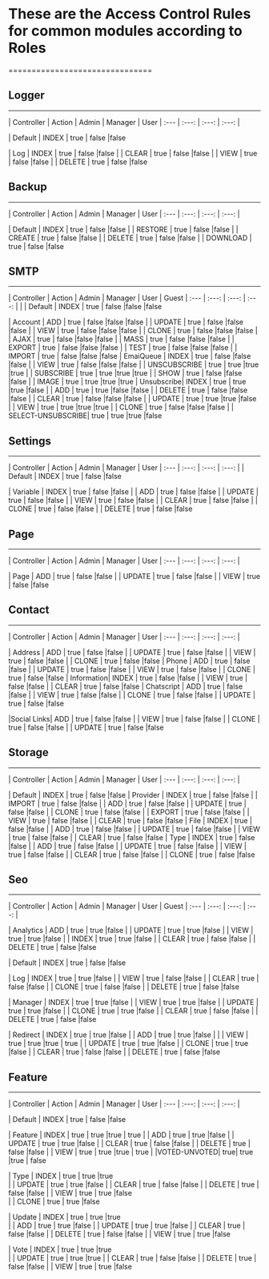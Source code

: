 # These are the Access Control Rules for common modules according to Roles 
===============================

## Logger 
-------

| Controller | Action   | Admin | Manager | User
| :---       | :---:    | :---: |  :---:  |

| Default    |  INDEX     | true  | false   |false

| Log        |  INDEX   | true  | false   |false
|            |  CLEAR   | true  | false   |false
|            |  VIEW    | true  | false   |false
|            |  DELETE  | true  | false   |false

## Backup 
-------

| Controller | Action    | Admin | Manager | User
| :---       | :---:      | :---: |  :---:  |

| Default    |  INDEX     | true  | false   |false
|            |  RESTORE   | true  | false   |false
|            |  CREATE    | true  | false   |false
|            |  DELETE    | true  | false   |false
|            |  DOWNLOAD  | true  | false   |false

## SMTP 
-------

| Controller | Action            | Admin | Manager | User | Guest
| :---       | :---:             | :---: |  :---:  |      |
| Default    |  INDEX            | true  | false   |false |false

| Account    |  ADD              | true  | false   |false |false
|            |  UPDATE           | true  | false   |false |false
|            |  VIEW             | true  | false   |false |false
|            |  CLONE            | true  | false   |false |false
|            |  AJAX             | true  | false   |false |false
|            |  MASS             | true  | false   |false |false
|            |  EXPORT           | true  | false   |false |false
|            |  TEST             | true  | false   |false |false
|            |  IMPORT           | true  | false   |false |false
| EmaiQueue  |  INDEX            | true  | false   |false |false
|            |  VIEW             | true  | false   |false |false
|            |  UNSCUBSCRIBE     | true  | true    |true  |true
|            |  SUBSCRIBE        | true  | true    |true  |true
|            |  SHOW             | true  | false   |false |false
|            |  IMAGE            | true  | true    |true  |true
| Unsubscribe| INDEX             | true  | true    |true  |false
|            | ADD               | true  | true    |false |false
|            | DELETE            | true  | false   |false |false
|            | CLEAR             | true  | false   |false |false
|            | UPDATE            | true  | true    |true  |false
|            | VIEW              | true  | true    |true  |true
|            | CLONE             | true  | false   |false |false
|            | SELECT-UNSUBSCRIBE| true  | true    |true  |false


## Settings 
-------

| Controller | Action   | Admin | Manager | User
| :---       | :---:    | :---: |  :---:  |
| Default    |  INDEX   | true  | false   |false

| Variable   |  INDEX   | true  | false   |false
|            |  ADD     | true  | false   |false
|            |  UPDATE  | true  | false   |false
|            |  VIEW    | true  | false   |false
|            |  CLEAR   | true  | false   |false
|            |  CLONE   | true  | false   |false
|            |  DELETE   | true  | false   |false



## Page 
-------

| Controller | Action  | Admin | Manager | User
| :---       | :---:    | :---: |  :---:  |

| Page       |  ADD     | true  | false   |false
|            |  UPDATE  | true  | false   |false
|            |  VIEW    | true  | false   |false



## Contact 
-------

| Controller | Action  | Admin | Manager | User
| :---       | :---:    | :---: |  :---:  |

| Address    |  ADD     | true  | false   |false
|            |  UPDATE  | true  | false   |false
|            |  VIEW    | true  | false   |false
|            |  CLONE   | true  | false   |false
| Phone      |  ADD     | true  | false   |false
|            |  UPDATE  | true  | false   |false
|            |  VIEW    | true  | false   |false
|            |  CLONE   | true  | false   |false
| Information|  INDEX   | true  | false   |false
|            |  VIEW    | true  | false   |false
|            |  CLEAR   | true  | false   |false
| Chatscript |  ADD     | true  | false   |false
|            |  VIEW    | true  | false   |false
|            |  CLONE   | true  | false   |false
|            |  UPDATE  | true  | false   |false

|Social Links|  ADD     | true  | false   |false
|            |  VIEW    | true  | false   |false
|            |  CLONE   | true  | false   |false
|            |  UPDATE  | true  | false   |false



## Storage 
-------

| Controller | Action   | Admin | Manager  | User
| :---       | :---:    | :---: |  :---:   |

| Default    |  INDEX   | true  | false   |false
| Provider   |  INDEX   | true  | false   |false
|            |  IMPORT  | true  | false   |false
|            |  ADD     | true  | false   |false
|            |  UPDATE  | true  | false   |false
|            |  CLONE   | true  | false   |false
|            |  EXPORT  | true  | false   |false
|            |  VIEW    | true  | false   |false
|            |  CLEAR   | true  | false   |false
| File       |  INDEX   | true  | false   |false
|            |  ADD     | true  | false   |false
|            |  UPDATE  | true  | false   |false
|            |  VIEW    | true  | false   |false
|            |  CLEAR   | true  | false   |false
| Type       |  INDEX   | true  | false   |false
|            |  ADD     | true  | false   |false
|            |  UPDATE  | true  | false   |false
|            |  VIEW    | true  | false   |false
|            |  CLEAR   | true  | false   |false
|            |  CLONE   | true  | false   |false

## Seo 
-------

| Controller | Action  | Admin | Manager | User | Guest
| :---       | :---:   | :---: |  :---:  |

| Analytics  |  ADD     | true  | true    |false
|            |  UPDATE  | true  | true    |false
|            |  VIEW    | true  | true    |false
|            |  INDEX   | true  | true    |false
|            |  CLEAR   | true  | false   |false
|            |  DELETE  | true  | false   |false

| Default    |  INDEX   | true  | false   |false

| Log        |  INDEX   | true  | true    |false
|            |  VIEW    | true  | false   |false
|            |  CLEAR   | true  | false   |false
|            |  CLONE   | true  | false   |false
|            |  DELETE  | true  | false   |false

| Manager    |  INDEX   | true  | true    |false
|            |  VIEW    | true  | true    |false
|            |  UPDATE  | true  | true    |false
|            |  CLONE   | true  | true    |false
|            |  CLEAR   | true  | false   |false
|            |  DELETE  | true  | false   |false


| Redirect   |  INDEX   | true  | true    |false
|            |  ADD     | true  | true    |false | 
|            |  VIEW    | true  | true    |true  | true
|            |  UPDATE  | true  | true    |false
|            |  CLONE   | true  | true    |false
|            |  CLEAR   | true  | false   |false
|            |  DELETE  | true  | false   |false


## Feature 
-------
| Controller | Action   | Admin | Manager  | User
| :---       | :---:    | :---: |  :---:   |

| Default    |  INDEX   | true  | false   |false

| Feature    |  INDEX   | true  | true    |true  | true
|            |  ADD     | true  | true    |false
|            |  UPDATE  | true  | true    |false
|            |  CLEAR   | true  | false   |false
|            |  DELETE  | true  | false   |false
|            |  VIEW    | true  | true    |true  | true
|            |VOTED-UNVOTED| true| true   |true  | false

| Type       |  INDEX   | true  | true    |true  
|            |  UPDATE  | true  | true    |false
|            |  CLEAR   | true  | false   |false
|            |  DELETE  | true  | false   |false
|            |  VIEW    | true  | true    |false   
|            |  CLONE   | true  | true    |false 

| Update     |  INDEX   | true  | true    |true  
|            |  ADD     | true  | true    |false
|            |  UPDATE  | true  | true    |false
|            |  CLEAR   | true  | false   |false
|            |  DELETE  | true  | false   |false
|            |  VIEW    | true  | true    |false   

| Vote       |  INDEX   | true  | true    |true  
|            |  UPDATE  | true  | true    |true
|            |  CLEAR   | true  | false   |false
|            |  DELETE  | true  | false   |false
|            |  VIEW    | true  | true    |false   


